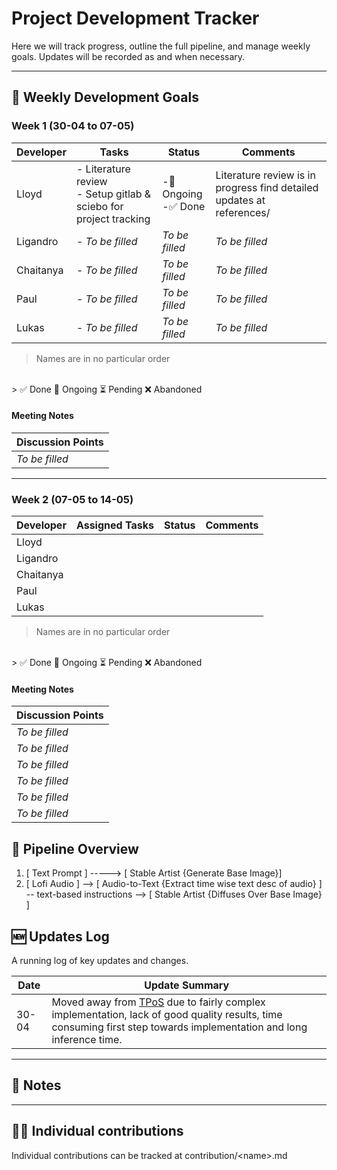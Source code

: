 # Project Development Tracker

Here we will track progress, outline the full pipeline, and manage weekly goals. Updates will be recorded as and when necessary.

---


## 📅 Weekly Development Goals

### Week 1 (30-04 to 07-05)

| Developer | Tasks | Status | Comments |
|-----------|----------------|--------|----------|
| Lloyd | - Literature review<br>- Setup gitlab & sciebo for project tracking | -🔄 Ongoing<br>-✅ Done | Literature review is in progress find detailed updates at references/ |
| Ligandro | - _To be filled_ | _To be filled_| _To be filled_ |
| Chaitanya | - _To be filled_ | _To be filled_ | _To be filled_|
| Paul | - _To be filled_ | _To be filled_| _To be filled_|
| Lukas | - _To be filled_ | _To be filled_ | _To be filled_ |

> Names are in no particular order
<br>
> ✅ Done 🔄 Ongoing ⏳ Pending ❌ Abandoned

#### Meeting Notes
| Discussion Points |
|-------------------|
| _To be filled_ | 

---

### Week 2 (07-05 to 14-05)

| Developer | Assigned Tasks | Status | Comments |
|-----------|----------------|--------|----------|
| Lloyd | |  |  |
| Ligandro |  | |  |
| Chaitanya | |  |  |
| Paul |  |  |  |
| Lukas |  | |  |

> Names are in no particular order
<br>
> ✅ Done 🔄 Ongoing ⏳ Pending ❌ Abandoned

#### Meeting Notes
| Discussion Points |
|-------------------|
| _To be filled_ | 
| _To be filled_ | 
| _To be filled_ | 
| _To be filled_ | 
| _To be filled_ | 
| _To be filled_ | 


## 🔁 Pipeline Overview

1. [ Text Prompt ] -----> [ Stable Artist {Generate Base Image}]
2. [ Lofi Audio ] --> [ Audio-to-Text {Extract time wise text desc of audio} ] -- text-based instructions --> [ Stable Artist {Diffuses Over Base Image} ]



## 🆕 Updates Log

A running log of key updates and changes.

| Date       | Update Summary  | 
|-----------|-------------------------------------------------------------------------------|
| 30-04 | Moved away from [TPoS](https://arxiv.org/abs/2309.04509) due to fairly complex implementation, lack of good quality results, time consuming first step towards implementation and long inference time.                          |

---

## 📌 Notes

---


## 🧑‍💻 Individual contributions

Individual contributions can be tracked at contribution/\<name\>.md 
